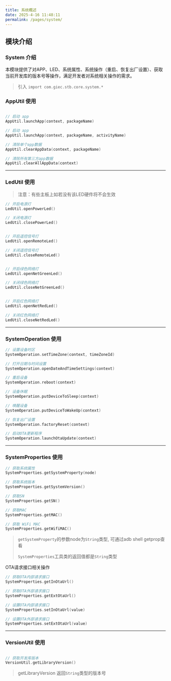 ```yaml
---
title: 系统概述
date: 2025-4-16 11:48:11
permalink: /pages/system/
---
```

## 模块介绍

### System 介绍

本模块提供了对APP、LED、系统属性、系统操作（重启、恢复出厂设置）、获取当前开发库的版本号等操作，满足开发者对系统相关操作的需求。


> 引入 `import com.giec.stb.core.system.*`

### AppUtil 使用

```kotlin

// 启动 app
AppUtil.launchApp(context, packageName)

// 启动 app
AppUtil.launchApp(context, packageName, activityName)

// 清除单个app数据
AppUtil.clearAppData(context, packageName)

// 清除所有第三方app数据
AppUtil.clearAllAppData(context)
```

-------------------------------------------------------------------

### LedUtil 使用

> 注意：有些主板上如若没有该LED硬件将不会生效

```kotlin
// 开启电源灯
LedUtil.openPowerLed()

// 关闭电源灯
LedUtil.closePowerLed()


// 开启遥控信号灯
LedUtil.openRemoteLed()

// 关闭遥控信号灯
LedUtil.closeRemoteLed()


// 开启绿色网络灯
LedUtil.openNetGreenLed()

// 关闭绿色网络灯
LedUtil.closeNetGreenLed()


// 开启红色网络灯
LedUtil.openNetRedLed()

// 关闭红色网络灯
LedUtil.closeNetRedLed()
```

-------------------------------------------------------------------

### SystemOperation 使用

```kotlin
// 设置设备时区
SystemOperation.setTimeZone(context, timeZoneId)

// 打开日期与时间设置
SystemOperation.openDateAndTimeSettings(context)

// 重启设备
SystemOperation.reboot(context)

// 设备休眠
SystemOperation.putDeviceToSleep(context)

// 唤醒设备
SystemOperation.putDeviceToWakeUp(context)

// 恢复出厂设置
SystemOperation.factoryReset(context)

// 启动OTA更新程序
SystemOperation.launchOtaUpdate(context)
```
-----------------------------------------------------------------


### SystemProperties 使用

```kotlin
// 获取系统属性
SystemProperties.getSystemProperty(node)

// 获取系统版本
SystemProperties.getSystemVersion()

// 获取SN
SystemProperties.getSN()

// 获取MAC
SystemProperties.getMAC()

// 获取 WiFi MAC
SystemProperties.getWifiMAC()
```

> `getSystemProperty`的参数node为`String`类型, 可通过adb shell getprop查看
> 
> `SystemProperties`工具类的返回值都是`String`类型

OTA请求接口相关操作
```kotlin
// 获取OTA内部请求接口
SystemProperties.getInOtaUrl()

// 获取OTA外部请求接口
SystemProperties.getExtOtaUrl()

// 设置OTA内部请求接口
SystemProperties.setInOtaUrl(value)

// 设置OTA外部请求接口
SystemProperties.setExtOtaUrl(value)
```
-----------------------------------------------------------------

### VersionUtil 使用

```kotlin

// 获取开发库版本
VersionUtil.getLibraryVersion()

```
> getLibraryVersion 返回`String`类型的版本号
